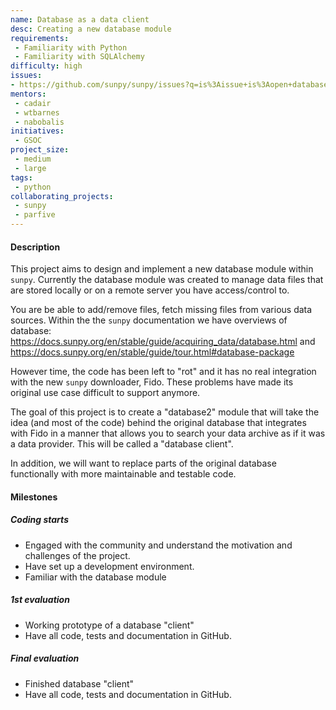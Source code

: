 ```yaml
---
name: Database as a data client
desc: Creating a new database module
requirements:
 - Familiarity with Python
 - Familiarity with SQLAlchemy
difficulty: high
issues:
- https://github.com/sunpy/sunpy/issues?q=is%3Aissue+is%3Aopen+database
mentors:
 - cadair
 - wtbarnes
 - nabobalis
initiatives:
 - GSOC
project_size:
 - medium
 - large
tags:
 - python
collaborating_projects:
 - sunpy
 - parfive
---
```


#### Description

This project aims to design and implement a new database module within `sunpy`.
Currently the database module was created to manage data files that are stored locally or on a remote server
you have access/control to.

You are be able to add/remove files, fetch missing files from various data sources.
Within the the `sunpy` documentation we have overviews of database: <https://docs.sunpy.org/en/stable/guide/acquiring_data/database.html> and <https://docs.sunpy.org/en/stable/guide/tour.html#database-package>

However time, the code has been left to "rot" and it has no real integration with the new `sunpy` downloader,
Fido.
These problems have made its original use case difficult to support anymore.

The goal of this project is to create a "database2" module that will take the idea (and most of the code)
behind the original database that integrates with Fido in a manner that allows you to search your data archive as if
it was a data provider.
This will be called a "database client".

In addition, we will want to replace parts of the original database functionally with more maintainable and testable code.

#### Milestones

##### Coding starts

* Engaged with the community and understand the motivation and challenges of the project.
* Have set up a development environment.
* Familiar with the database module

##### 1st evaluation

* Working prototype of a database "client"
* Have all code, tests and documentation in GitHub.

##### Final evaluation

* Finished database "client"
* Have all code, tests and documentation in GitHub.
